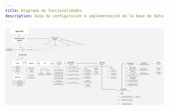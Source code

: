 ```yaml
---
title: Diagrama de funcionalidades
description: Guía de configuración e implementación de la base de datos para el sistema AgroSoft.
---
```


![caso](../../../../public/diagrama_funcionalidades.svg)